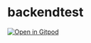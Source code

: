 # backendtest

[![Open in Gitpod](https://gitpod.io/button/open-in-gitpod.svg)](https://gitpod.io/#https://github.com/MatchHue/backendtest)
